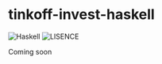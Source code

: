 # tinkoff-invest-haskell
![Haskell](https://img.shields.io/badge/Haskell-5e5086?&logo=haskell&logoColor=white)
![LISENCE](https://img.shields.io/badge/LICENSE-MIT-green)

Coming soon 